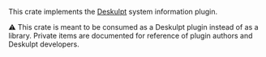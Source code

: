 This crate implements the [Deskulpt](https://csci-shu-410-se-project.github.io/) system information plugin.

⚠️ This crate is meant to be consumed as a Deskulpt plugin instead of as a library. Private items are documented for reference of plugin authors and Deskulpt developers.
